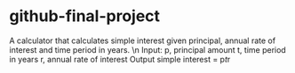 # github-final-project

A calculator that calculates simple interest given principal, annual rate of interest and time period in years. \n
Input:
   p, principal amount
   t, time period in years
   r, annual rate of interest
Output
   simple interest = p*t*r
